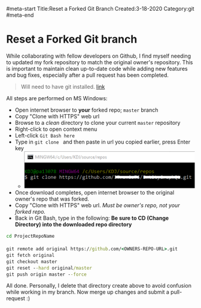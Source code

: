 #meta-start
Title:Reset a Forked Git Branch
Created:3-18-2020
Category:git
#meta-end
# Reset a Forked Git branch

While collaborating with fellow developers on Github, I find myself needing to updated my fork repository to match the original owner's repository. This is important to maintain clean up-to-date code while adding new features and bug fixes, especially after a pull request has been completed.

> Will need to have git installed. [link](https://git-scm.com/)

All steps are performed on MS Windows:
* Open internet browser to __your__ forked repo; `master` branch
* Copy "Clone with HTTPS" web url
* Browse to a *clean* directory to clone your current `master` repository
* Right-click to open context menu
* Left-click `Git Bash here`
* Type in `git clone ` and then paste in url you copied earlier, press Enter key
    * ![image](./articles/img/git-fig1.png)
* Once download completes, open internet browser to the original owner's repo that was forked.
* Copy "Clone with HTTPS" web url. _Must be owner's repo, not your forked repo._
* Back in Git Bash, type in the following: **Be sure to CD (Change Directory) into the downloaded repo directory**
```bat
cd ProjectRepoName

git remote add original https://github.com/<OWNERS-REPO-URL>.git
git fetch original
git checkout master
git reset --hard original/master  
git push origin master --force 
```

All done. Personally, I delete that directory create above to avoid confusion while working in my branch. Now merge up changes and submit a pull-request :)